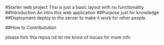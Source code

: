 #Starter web project
Thsi is just a basic layout with no functionality
##Introduction 
An intro this web application
##Purpose
just for knowledge
##Deployment
deploy to the server to make it work for other people


##How to Contributution

please fork this repoa nd let me know of issues for more info